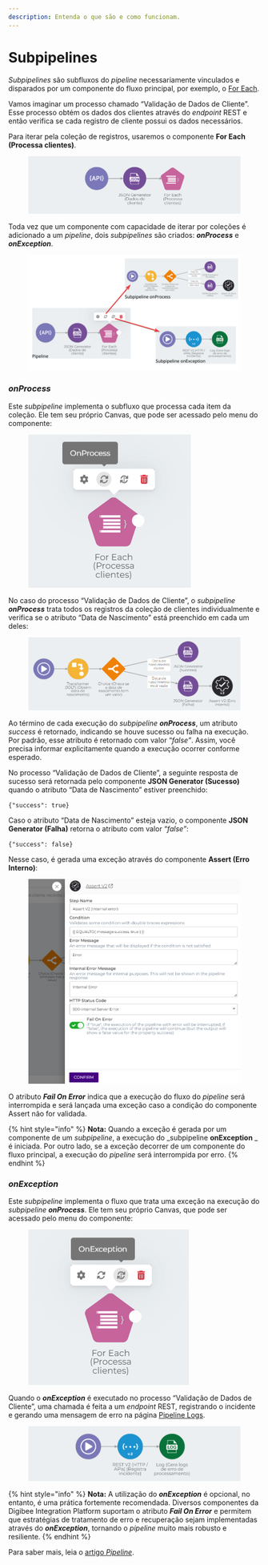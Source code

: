 ```yaml
---
description: Entenda o que são e como funcionam.
---
```


# Subpipelines

_Subpipelines_ são subfluxos do _pipeline_ necessariamente vinculados e disparados por um componente do fluxo principal, por exemplo, o [For Each](../../components/logic/for-each/).

Vamos imaginar um processo chamado “Validação de Dados de Cliente”. Esse processo obtém os dados dos clientes através do _endpoint_ REST e então verifica se cada registro de cliente possui os dados necessários.

Para iterar pela coleção de registros, usaremos o componente **For Each (Processa clientes)**.

<figure><img src="../../.gitbook/assets/image3 (2) (2).png" alt=""><figcaption></figcaption></figure>

Toda vez que um componente com capacidade de iterar por coleções é adicionado a um _pipeline_, dois _subpipelines_ são criados: _**onProcess**_ e _**onException**_.

<figure><img src="../../.gitbook/assets/image7 (2).png" alt=""><figcaption></figcaption></figure>

### _**onProcess**_ <a href="#onprocess" id="onprocess"></a>

Este _subpipeline_ implementa o subfluxo que processa cada item da coleção. Ele tem seu próprio Canvas, que pode ser acessado pelo menu do componente:

<figure><img src="../../.gitbook/assets/image5 (6).png" alt=""><figcaption></figcaption></figure>

No caso do processo “Validação de Dados de Cliente”, o _subpipeline **onProcess**_ trata todos os registros da coleção de clientes individualmente e verifica se o atributo “Data de Nascimento” está preenchido em cada um deles:

<figure><img src="../../.gitbook/assets/image6 (1).png" alt=""><figcaption></figcaption></figure>

Ao término de cada execução do _subpipeline **onProcess**_, um atributo _success_ é retornado, indicando se houve sucesso ou falha na execução. Por padrão, esse atributo é retornado com valor “_false”_. Assim, você precisa informar explicitamente quando a execução ocorrer conforme esperado.

No processo “Validação de Dados de Cliente”, a seguinte resposta de sucesso será retornada pelo componente **JSON Generator (Sucesso)** quando o atributo “Data de Nascimento” estiver preenchido:

```
{"success": true}
```

Caso o atributo “Data de Nascimento” esteja vazio, o componente **JSON Generator (Falha)** retorna o atributo com valor “_false”_:

```
{"success": false}
```

Nesse caso, é gerada uma exceção através do componente **Assert (Erro Interno)**:

<figure><img src="../../.gitbook/assets/image4 (2).png" alt=""><figcaption></figcaption></figure>

O atributo _**Fail On Error**_ indica que a execução do fluxo do _pipeline_ será interrompida e será lançada uma exceção caso a condição do componente Assert não for validada.

{% hint style="info" %}
**Nota:** Quando a exceção é gerada por um componente de um _subpipeline_, a execução do _subpipeline **onException** _ é iniciada. Por outro lado, se a exceção decorrer de um componente do fluxo principal, a execução do _pipeline_ será interrompida por erro.
{% endhint %}

### _**onException**_ <a href="#onexception" id="onexception"></a>

Este _subpipeline_ implementa o fluxo que trata uma exceção na execução do _subpipeline **onProcess**_. Ele tem seu próprio Canvas, que pode ser acessado pelo menu do componente:

<figure><img src="../../.gitbook/assets/image1 (4).png" alt=""><figcaption></figcaption></figure>

Quando o _**onException**_ é executado no processo “Validação de Dados de Cliente”, uma chamada é feita a um _endpoint_ REST, registrando o incidente e gerando uma mensagem de erro na página [Pipeline Logs](../../monitor/pipeline-logs.md).

<figure><img src="../../.gitbook/assets/image2 (3).png" alt=""><figcaption></figcaption></figure>

{% hint style="info" %}
**Nota:** A utilização do _**onException**_ é opcional, no entanto, é uma prática fortemente recomendada. Diversos componentes da Digibee Integration Platform suportam o atributo _**Fail On Error**_ e permitem que estratégias de tratamento de erro e recuperação sejam implementadas através do _**onException**_, tornando o _pipeline_ muito mais robusto e resiliente.
{% endhint %}

Para saber mais, leia o [artigo ](https://docs.digibee.com/documentation/v/pt-br/build/pipelines)[_Pipeline_](https://docs.digibee.com/documentation/v/pt-br/build/pipelines).
